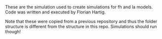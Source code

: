 These are the simulation used to create simulations for fh and la models. Code was written and executed by Florian Hartig.

Note that these were copied from a previous repository and thus the folder structure is different from the structure in this repo. Simulations should run though!